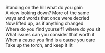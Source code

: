 Standing on the hill what do you gain  
A view looking down? More of the same  
ways and words that once were decried  
Now lifted up, as if anything changed  
Where do you find yourself? where do you sit  
What issues can you consider that worth it   
When a cause you find is a cause you care  
Take up the torch, and keep it lit  
